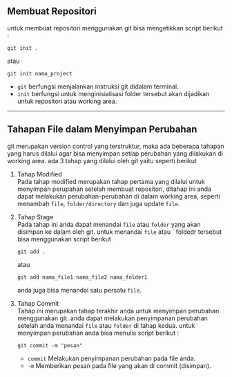 ## Membuat Repositori
untuk membuat repositori menggunakan git bisa mengetikkan script berikut : <br>
```console
git init .
```
atau
```console
git init nama_project
```
- `git` berfungsi menjalankan instruksi git didalam terminal. 
- `init` berfungsi untuk menginisialisasi folder tersebut akan dijadikan untuk repositori atau working area. 
***
## Tahapan File dalam Menyimpan Perubahan
git merupakan version control yang terstruktur, maka ada beberapa tahapan yang harus dilalui agar bisa menyimpan setiap perubahan yang dilakukan di working area. ada 3 tahap yang dilalui oleh git yaitu seperti berikut<br>

1. Tahap Modified
   <br> Pada tahap modified merupakan tahap pertama yang dilalui untuk menyimpan perupahan setelah membuat repositori, ditahap ini anda dapat melakukan perubahan-perubahan di dalam working area, seperti menambah `file`, `folder/directory` dan juga update `file`.
2. Tahap Stage
   <br> Pada tahap ini anda dapat menandai `file` atau `folder` yang akan disimpan ke dalam oleh git. untuk menandai `file` atau ` foldedr tersebut bisa menggunakan script berikut 
   ```console 
   git add . 
   ```
   atau
   ``` console
   git add nama_file1 nama_file2 nama_folder1
   ```
   anda juga bisa menandai satu persatu `file`.

3. Tahap Commit
   <br>Tahap ini merupakan tahap terakhir anda untuk menyimpan perubahan menggunakan git. anda dapat melakukan penyimpanan perubahan setelah anda menandai `file` atau `folder` di tahap kedua. untuk menyimpan perubahan anda bisa menulis script berikut :
   ```console
   git commit -m "pesan"
   ```

   - `commit` Melakukan penyimpanan perubahan pada file anda. 
   - `-m` Memberikan pesan pada file yang akan di commit (disimpan). 